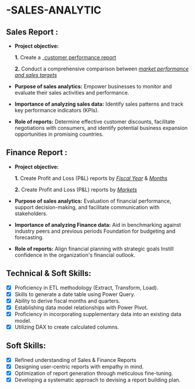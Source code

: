 # -SALES-ANALYTIC

## Sales Report :


- **Project objective:** 

    **1.** Create a _[customer performance report](ttps://github.com/Ayush0801saxena/-SALES-ANALYTIC/blob/main/Customer%20Performance%20Report.pdf)

    **2.** Conduct a comprehensive comparison between _[market performance and sales targets](https://github.com/Ayush0801saxena/-SALES-ANALYTIC/blob/main/Market%20Performance%20vs%20Target%20Report.pdf)_

- **Purpose of sales analytics:** Empower businesses to monitor and evaluate their sales activities and performance.

- **Importance of analyzing sales data:** Identify sales patterns and track key performance indicators (KPIs).

- **Role of reports:** Determine effective customer discounts, facilitate negotiations with consumers, and identify potential business expansion opportunities in promising countries.

## Finance Report :

- **Project objective:** 

    **1.** Create Profit and Loss (P&L) reports by _[Fiscal Year](https://github.com/Ayush0801saxena/-SALES-ANALYTIC/blob/main/P%26L%20Statement%20by%20Fiscal%20Year.pdf)_ & _[Months](https://github.com/Ayush0801saxena/-SALES-ANALYTIC/blob/main/P%26L%20Statement%20by%20Months.pdf)_ 

   **2.** Create Profit and Loss (P&L) reports by _[Markets](https://github.com/Ayush0801saxena/-SALES-ANALYTIC/blob/main/P%26L%20Statement%20by%20Markets.pdf
  )_

- **Purpose of sales analytics:** Evaluation of financial performance, support decision-making, and facilitate communication with stakeholders.

- **Importance of analyzing Finance data:** Aid in benchmarking against industry peers and previous periods Foundation for budgeting and forecasting.

- **Role of reports:** Align financial planning with strategic goals Instill confidence in the organization's financial outlook.


## Technical & Soft Skills:
- [x]	Proficiency in ETL methodology (Extract, Transform, Load).
- [x]	Skills to generate a date table using Power Query.
- [x]	Ability to derive fiscal months and quarters.
- [x]	Establishing data model relationships with Power Pivot.
- [x]	Proficiency in incorporating supplementary data into an existing data model.
- [x]	Utilizing DAX to create calculated columns.

## Soft Skills:
- [x]	Refined understanding of Sales & Finance Reports
- [x]	Designing user-centric reports with empathy in mind.
- [x]	Optimization of report generation through meticulous fine-tuning.
- [x]	Developing a systematic approach to devising a report building plan.
